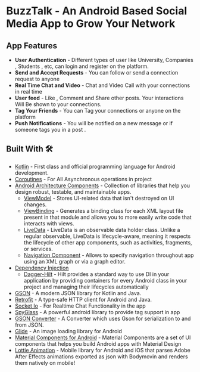 # BuzzTalk - An Android Based Social Media App to Grow Your Network

## App Features

- **User Authentication** -  Different types of user like University, Companies , Students , etc, can login and register on the platform.
- **Send and Accept Requests** - You can follow or send a connection request to anyone
- **Real Time Chat and Video** -  Chat and Video Call with your connections in real time
- **User feed** - Like , Comment and Share other posts. Your interactions Will Be shown to your connections. 
- **Tag Your Friends** - You can Tag your connections or anyone on the platform
- **Push Notifications** - You will be notified on a new message or if someone tags you in a post .

## Built With 🛠
- [Kotlin](https://kotlinlang.org/) - First class and official programming language for Android development.
- [Coroutines](https://kotlinlang.org/docs/reference/coroutines-overview.html) - For All Asynchronous operations in project
- [Android Architecture Components](https://developer.android.com/topic/libraries/architecture) - Collection of libraries that help you design robust, testable, and maintainable apps.
  - [ViewModel](https://developer.android.com/topic/libraries/architecture/viewmodel) - Stores UI-related data that isn't destroyed on UI changes. 
  - [ViewBinding](https://developer.android.com/topic/libraries/view-binding) - Generates a binding class for each XML layout file present in that module and allows you to more easily write code that interacts with views.
  - [LiveData](https://developer.android.com/topic/libraries/architecture/livedata) - LiveData is an observable data holder class. Unlike a regular observable, LiveData is lifecycle-aware, meaning it respects the lifecycle of other app components, such as activities, fragments, or services.
  - [Navigation Component](https://developer.android.com/guide/navigation) - Allows to specify navigation throughout app using an XML graph or via a graph editor.
- [Dependency Injection](https://developer.android.com/training/dependency-injection) 
  - [Dagger-Hilt](https://dagger.dev/hilt/) - Hilt provides a standard way to use DI in your application by providing containers for every Android class in your project and managing their lifecycles automatically
- [GSON](https://github.com/google/gson) - A modern JSON library for Kotlin and Java.
- [Retrofit](https://square.github.io/retrofit/) - A type-safe HTTP client for Android and Java.
- [Socket Io](https://socket.io/) - For Realtime Chat Functionality in the app
- [SpyGlass](https://github.com/linkedin/Spyglass) - A powerful android library to provide tag support in app
- [GSON Converter](https://github.com/square/retrofit/tree/master/retrofit-converters/gson) - A Converter which uses Gson for serialization to and from JSON.
- [Glide](https://github.com/bumptech/glide) - An image loading library for Android
- [Material Components for Android](https://github.com/material-components/material-components-android) - Material Components are a set of UI components that helps you build Android apps with Material Design
- [Lottie Animation](https://github.com/airbnb/lottie-android) - Mobile library for Android and iOS that parses Adobe After Effects animations exported as json with Bodymovin and renders them natively on mobile!
